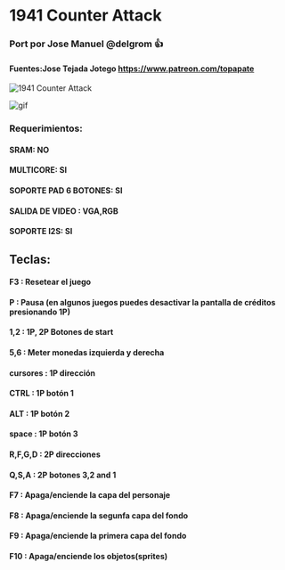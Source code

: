 # 1941 Counter Attack

### Port por Jose Manuel @delgrom :+1: 
#### Fuentes:Jose Tejada Jotego https://www.patreon.com/topapate

![1941 Counter Attack](https://user-images.githubusercontent.com/31018768/93019403-10643d80-f5d7-11ea-8d06-2d6f03e9cee4.jpg)

![gif](https://user-images.githubusercontent.com/31018768/93606759-c6110100-f9c8-11ea-8a4d-95956985b48d.gif)

### Requerimientos: 

#### SRAM: NO

#### MULTICORE: SI

#### SOPORTE PAD 6 BOTONES: SI

#### SALIDA DE VIDEO : VGA,RGB

#### SOPORTE I2S: SI

## Teclas:

#### F3  :    Resetear el juego
#### P   :   Pausa (en algunos juegos puedes desactivar la pantalla de créditos presionando 1P)
#### 1,2 :   1P, 2P Botones de start
#### 5,6 :   Meter monedas izquierda y derecha

#### cursores : 1P dirección
#### CTRL     : 1P botón 1
#### ALT      : 1P botón 2
#### space    : 1P botón 3

#### R,F,G,D  : 2P direcciones
#### Q,S,A    : 2P botones 3,2 and 1

#### F7       : Apaga/enciende la capa del personaje 
#### F8       : Apaga/enciende la segunfa capa del fondo
#### F9       : Apaga/enciende la primera capa del fondo
#### F10      : Apaga/enciende los objetos(sprites)

